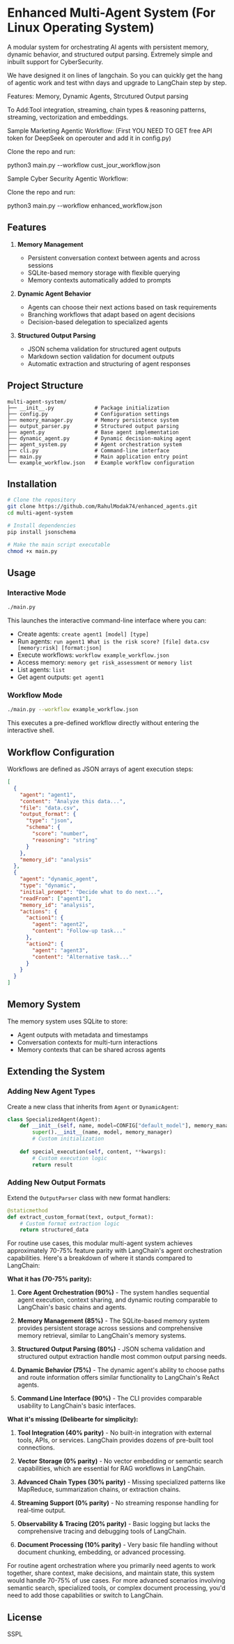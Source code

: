 # Enhanced Multi-Agent System (For Linux Operating System)

A modular system for orchestrating AI agents with persistent memory, dynamic behavior, and structured output parsing. Extremely simple and inbuilt support for CyberSecurity.

We have designed it on lines of langchain. So you can quickly get the hang of agentic work and test withn days and upgrade to LangChain step by step.

Features: Memory, Dynamic Agents, Strcutured Output parsing

To Add:Tool integration, streaming, chain types & reasoning patterns, streaming, vectorization and embeddings.

Sample Marketing Agentic Workflow: (First YOU NEED TO GET free API token  for DeepSeek on operouter and add it in config.py)

Clone the repo and run:

python3 main.py --workflow cust_jour_workflow.json


Sample Cyber Security Agentic Workflow:

Clone the repo and run:

python3 main.py --workflow enhanced_workflow.json


## Features

1. **Memory Management**
   - Persistent conversation context between agents and across sessions
   - SQLite-based memory storage with flexible querying
   - Memory contexts automatically added to prompts

2. **Dynamic Agent Behavior**
   - Agents can choose their next actions based on task requirements
   - Branching workflows that adapt based on agent decisions
   - Decision-based delegation to specialized agents

3. **Structured Output Parsing**
   - JSON schema validation for structured agent outputs
   - Markdown section validation for document outputs
   - Automatic extraction and structuring of agent responses

## Project Structure

```
multi-agent-system/
├── __init__.py             # Package initialization
├── config.py               # Configuration settings
├── memory_manager.py       # Memory persistence system
├── output_parser.py        # Structured output parsing
├── agent.py                # Base agent implementation
├── dynamic_agent.py        # Dynamic decision-making agent
├── agent_system.py         # Agent orchestration system
├── cli.py                  # Command-line interface
├── main.py                 # Main application entry point
└── example_workflow.json   # Example workflow configuration
```

## Installation

```bash
# Clone the repository
git clone https://github.com/RahulModak74/enhanced_agents.git
cd multi-agent-system

# Install dependencies
pip install jsonschema

# Make the main script executable
chmod +x main.py
```

## Usage

### Interactive Mode

```bash
./main.py
```

This launches the interactive command-line interface where you can:

- Create agents: `create agent1 [model] [type]`
- Run agents: `run agent1 What is the risk score? [file] data.csv [memory:risk] [format:json]`
- Execute workflows: `workflow example_workflow.json`
- Access memory: `memory get risk_assessment` or `memory list`
- List agents: `list`
- Get agent outputs: `get agent1`

### Workflow Mode

```bash
./main.py --workflow example_workflow.json
```

This executes a pre-defined workflow directly without entering the interactive shell.

## Workflow Configuration

Workflows are defined as JSON arrays of agent execution steps:

```json
[
  {
    "agent": "agent1",
    "content": "Analyze this data...",
    "file": "data.csv",
    "output_format": {
      "type": "json",
      "schema": {
        "score": "number",
        "reasoning": "string"
      }
    },
    "memory_id": "analysis"
  },
  {
    "agent": "dynamic_agent",
    "type": "dynamic",
    "initial_prompt": "Decide what to do next...",
    "readFrom": ["agent1"],
    "memory_id": "analysis",
    "actions": {
      "action1": {
        "agent": "agent2",
        "content": "Follow-up task..."
      },
      "action2": {
        "agent": "agent3",
        "content": "Alternative task..."
      }
    }
  }
]
```

## Memory System

The memory system uses SQLite to store:

- Agent outputs with metadata and timestamps
- Conversation contexts for multi-turn interactions
- Memory contexts that can be shared across agents

## Extending the System

### Adding New Agent Types

Create a new class that inherits from `Agent` or `DynamicAgent`:

```python
class SpecializedAgent(Agent):
    def __init__(self, name, model=CONFIG["default_model"], memory_manager=None):
        super().__init__(name, model, memory_manager)
        # Custom initialization
    
    def special_execution(self, content, **kwargs):
        # Custom execution logic
        return result
```

### Adding New Output Formats

Extend the `OutputParser` class with new format handlers:

```python
@staticmethod
def extract_custom_format(text, output_format):
    # Custom format extraction logic
    return structured_data
```

For routine use cases, this modular multi-agent system achieves approximately 70-75% feature parity with LangChain's agent orchestration capabilities. Here's a breakdown of where it stands compared to LangChain:

**What it has (70-75% parity):**

1. **Core Agent Orchestration (90%)** - The system handles sequential agent execution, context sharing, and dynamic routing comparable to LangChain's basic chains and agents.

2. **Memory Management (85%)** - The SQLite-based memory system provides persistent storage across sessions and comprehensive memory retrieval, similar to LangChain's memory systems.

3. **Structured Output Parsing (80%)** - JSON schema validation and structured output extraction handle most common output parsing needs.

4. **Dynamic Behavior (75%)** - The dynamic agent's ability to choose paths and route information offers similar functionality to LangChain's ReAct agents.

5. **Command Line Interface (90%)** - The CLI provides comparable usability to LangChain's basic interfaces.

**What it's missing (Delibearte for simplicity):**

1. **Tool Integration (40% parity)** - No built-in integration with external tools, APIs, or services. LangChain provides dozens of pre-built tool connections.

2. **Vector Storage (0% parity)** - No vector embedding or semantic search capabilities, which are essential for RAG workflows in LangChain.

3. **Advanced Chain Types (30% parity)** - Missing specialized patterns like MapReduce, summarization chains, or extraction chains.

4. **Streaming Support (0% parity)** - No streaming response handling for real-time output.

5. **Observability & Tracing (20% parity)** - Basic logging but lacks the comprehensive tracing and debugging tools of LangChain.

6. **Document Processing (10% parity)** - Very basic file handling without document chunking, embedding, or advanced processing.

For routine agent orchestration where you primarily need agents to work together, share context, make decisions, and maintain state, this system would handle 70-75% of use cases. For more advanced scenarios involving semantic search, specialized tools, or complex document processing, you'd need to add those capabilities or switch to LangChain.


## License

SSPL
